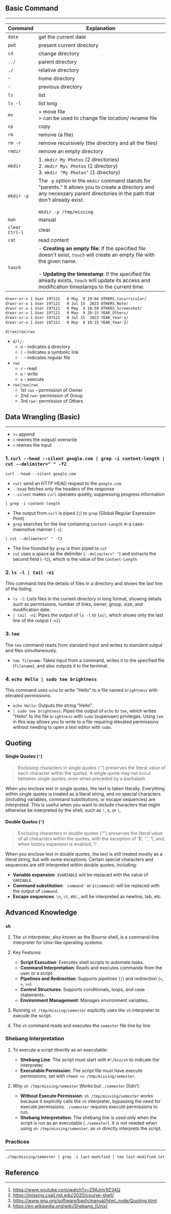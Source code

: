 ## Basic Command
---

| Command             | Explanation                                                                                                                                                                                                                                                                          |
| ------------------- | ------------------------------------------------------------------------------------------------------------------------------------------------------------------------------------------------------------------------------------------------------------------------------------ |
| `date`              | get the current date                                                                                                                                                                                                                                                                 |
| `pwd`               | present current directory                                                                                                                                                                                                                                                            |
| `cd`                | change directory                                                                                                                                                                                                                                                                     |
| `../`               | parent directory                                                                                                                                                                                                                                                                     |
| `./`                | relative directory                                                                                                                                                                                                                                                                   |
| `~`                 | home directory                                                                                                                                                                                                                                                                       |
| `-`                 | previous directory                                                                                                                                                                                                                                                                   |
| `ls`                | list                                                                                                                                                                                                                                                                                 |
| `ls -l`             | list long                                                                                                                                                                                                                                                                            |
| `mv`                | > move file<br>> can be used to change file location/ rename file                                                                                                                                                                                                                    |
| `cp`                | copy                                                                                                                                                                                                                                                                                 |
| `rm`                | remove (a file)                                                                                                                                                                                                                                                                      |
| `rm -r`             | remove recursively (the directory and all the files)                                                                                                                                                                                                                                 |
| `rmdir`             | remove an empty directory                                                                                                                                                                                                                                                            |
| `mkdir`             | 1. `mkdir My Photos` (2 directories)<br>2. `mkdir My\ Photos` (1 directory)<br>3. `mkdir "My Photos"` (1 directory)                                                                                                                                                                  |
| `mkdir -p`          | The `-p` option in the `mkdir` command stands for "parents." It allows you to create a directory and any necessary parent directories in the path that don't already exist.<br><br>`mkdir -p /tmp/missing`                                                                           |
| `man`               | manual                                                                                                                                                                                                                                                                               |
| `clear`<br>`Ctrl-l` | clear                                                                                                                                                                                                                                                                                |
| `cat`               | read content                                                                                                                                                                                                                                                                         |
| `touch`             | - **Creating an empty file**: If the specified file doesn't exist, `touch` will create an empty file with the given name.<br><br>- **Updating the timestamp**: If the specified file already exists, `touch` will update its access and modification timestamps to the current time. |

```bash
drwxr-xr-x 1 User 197121   0 May  9 19:04 OTHERS_Cocurricular/
drwxr-xr-x 1 User 197121   0 Jul 15  2023 OTHERS_Note/
drwxr-xr-x 1 User 197121   0 May  9 18:59 OTHERS_Screenshot/
drwxr-xr-x 1 User 197121   0 May  9 19:15 YEAR_Others/
drwxr-xr-x 1 User 197121   0 Jul 15  2023 YEAR_Year-1/
drwxr-xr-x 1 User 197121   0 May  9 19:15 YEAR_Year-2/
```

```
d|rwx|rwx|rwx
```
- `d/l/-`
	- `d` - indicates a directory
	- `l` - indicates a symbolic link
	- `-` - indicates regular file
- `rwx`
	- `r` - read
	- `w` - write
	- `x` - execute
- `rwx|rwx|rwx`
	- 1st `rwx` - permission of Owner
	- 2nd `rwx`- permission of Group
	- 3rd `rwx`- permission of Others

## Data Wrangling (Basic)
---
- `>>` append
- `>` rewires the output/ overwrite
- `<` rewires the input

### 1. `curl --head --silent google.com | grep -i content-length | cut --delimiter=" " -f2`
   
`curl --head --silent google.com`
- `curl` send an HTTP HEAD request to the `google.com`
- `--head` fetches only the headers of the response
- `--silent` makes `curl` operates quietly, suppressing progress information

`| grep -i content-length`
- The output from `curl` is piped (`|`) to `grep` (Global Regular Expression Print)
- `grep` searches for the line containing `Content-Length` in a case-insensitive manner (`-i`).

`| cut --delimeter=" " -f2`
- The line founded by `grep` is then piped to `cut`
- `cut` uses a space as the delimiter (`--delimiter=" "`) and extracts the second field (`-f2`), which is the value of the `Content-Length`

### 2. `ls -l | tail -n1`
This command lists the details of files in a directory and shows the last line of the listing.

- `ls -l`: Lists files in the current directory in long format, showing details such as permissions, number of links, owner, group, size, and modification date.
- `| tail -n1`: Pipes the output of `ls -l` to `tail`, which shows only the last line of the output (`-n1`).

### 3. `tee`
The `tee` command reads from standard input and writes to standard output and files simultaneously.

- `tee filename`: Takes input from a command, writes it to the specified file (`filename`), and also outputs it to the terminal.

### 4. `echo Hello | sudo tee brightness`
This command uses `echo` to write "Hello" to a file named `brightness` with elevated permissions.

- `echo Hello`: Outputs the string "Hello".
- `| sudo tee brightness`: Pipes the output of `echo` to `tee`, which writes "Hello" to the file `brightness` with `sudo` (superuser) privileges. Using `tee` in this way allows you to write to a file requiring elevated permissions without needing to open a text editor with `sudo`.
## Quoting
#### Single Quotes (`'`)
> Enclosing characters in single quotes (‘'’) preserves the literal value of each character within the quotes. A single quote may not occur between single quotes, even when preceded by a backslash.

When you enclose text in single quotes, the text is taken literally. Everything within single quotes is treated as a literal string, and no special characters (including variables, command substitutions, or escape sequences) are interpreted. This is useful when you want to include characters that might otherwise be interpreted by the shell, such as `!`, `$`, or `\`.

#### Double Quotes (`"`)
> Enclosing characters in double quotes (‘"’) preserves the literal value of all characters within the quotes, with the exception of ‘$’, ‘`’, ‘\’, and, when history expansion is enabled, ‘!’.

When you enclose text in double quotes, the text is still treated mostly as a literal string, but with some exceptions. Certain special characters and sequences are still interpreted within double quotes, including:

- **Variable expansion**: `$VARIABLE` will be replaced with the value of `VARIABLE`.
- **Command substitution**: `` `command` `` or `$(command)` will be replaced with the output of `command`.
- **Escape sequences**: `\n`, `\t`, etc., will be interpreted as newline, tab, etc.

## Advanced Knowledge

### `sh`
1. The `sh` interpreter, also known as the Bourne shell, is a command-line interpreter for Unix-like operating systems.
2. Key Features:
   - **Script Execution**: Executes shell scripts to automate tasks.
   - **Command Interpretation**: Reads and executes commands from the user or a script.
   - **Pipelines and Redirection**: Supports pipelines (`|`) and redirection (`<`, `>`, `>>`).
   - **Control Structures**: Supports conditionals, loops, and case statements.
   - **Environment Management**: Manages environment variables.

3. Running `sh /tmp/missing/semester` explicitly uses the `sh` interpreter to execute the script.
4. The `sh` command reads and executes the `semester` file line by line.

### Shebang Interpretation
1. To execute a script directly as an executable:
   - **Shebang Line**: The script must start with `#!/bin/sh` to indicate the interpreter.
   - **Executable Permission**: The script file must have execute permissions, set with `chmod +x /tmp/missing/semester`.

2. Why `sh /tmp/missing/semester` Works but `./semester` Didn’t:
   - **Without Execute Permission**: `sh /tmp/missing/semester` works because it explicitly calls the `sh` interpreter, bypassing the need for execute permissions. `./semester` requires execute permissions to run.
   - **Shebang Interpretation**: The shebang line is used only when the script is run as an executable (`./semester`). It is not needed when using `sh /tmp/missing/semester`, as `sh` directly interprets the script.

### Practices
---
`./tmp/missing/semester | grep -i last-modified | tee last-modified.txt`


## Reference
---
1. https://www.youtube.com/watch?v=Z56Jmr9Z34Q
2. https://missing.csail.mit.edu/2020/course-shell/
3. https://www.gnu.org/software/bash/manual/html_node/Quoting.html
4. https://en.wikipedia.org/wiki/Shebang_(Unix)